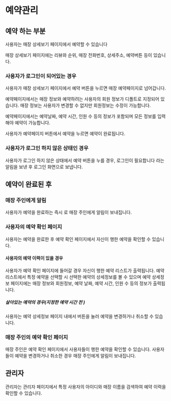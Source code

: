# 예약관리 



## 예약 하는 부분

사용자는 매장 상세보기 페이지에서 예약할 수 있습니다

매장 상세보기 페이지에는 리뷰와 순위, 매장 전화번호, 상세주소, 예약버튼 등이 있습니다.

### 	사용자가 로그인이 되어있는 경우 

사용자가 매장 상세보기 페이지에서 예약 버튼을 누르면 매장 예약페이지로 넘어갑니다. 

예약페이지에서는 매장 정보와 예약하려는 사용자의 회원 정보가 디폴트로 지정되어 있습니다. 매장 정보는 사용자가 변경할 수 없지만 회원정보는 수정이 가능합니다. 

예약페이지에서는 예약날짜, 예약 시간, 인원 수 등의 정보가 포함되며 모든 정보를 입력해야 예약이 가능합니다.

사용자가 예약페이지 버튼에서 예약을 누르면 예약이 완료됩니다.

### 	사용자가 로그인 하지 않은 상태인 경우 

사용자가 로그인 하지 않은 상태에서 예약 버튼을 누를 경우, 로그인이 필요합니다 라는 알림을 보낸 후 로그인 화면으로 보냅니다.



## 예약이 완료된 후 

### 	매장 주인에게 알림

사용자가 예약을 완료하는 즉시 <!--방법 정해야 함 ex) 매장 주인 페이지 -->로 매장 주인에게 알림이 보내집니다. 

### 	사용자의 예약 확인 페이지 

사용자는 예약을 완료한 후 예약 확인 페이지에서 자신이 행한 예약을 확인할 수 있습니다. 

#### 		사용자의 예약 이력이 있을 경우

사용자가 예약 확인 페이지에 들어갈 경우 자신이 행한 예약 리스트가 출력됩니다. 예약 리스트에서 특정 예약을 선택할 시 선택한 예약의 상세정보를 볼 수 있으며 예약 상세정보 페이지에는 매장 정보와 회원정보, 예약 날짜, 예약 시간, 인원 수 등의 정보가 출력됩니다.

##### 				살아있는 예약의 경우(지정한 예약 시간 전 ) 

사용자는 예약 상세정보 페이지 내에서 버튼을 눌러 예약을 변경하거나 취소할 수 있습니다.

### 	매장 주인의 예약 확인 페이지 

매장 주인은 예약 확인 페이지에서 사용자들이 행한 예약을 확인할 수 있습니다. 사용자들이 예약을 변경하거나 취소한 경우 매장 주인에게 알림이 보내집니다.



## 관리자

관리자는 관리자 페이지에서 특정 사용자의 아이디와 매장 이름을 검색하여 예약 이력을 확인할 수 있습니다.





